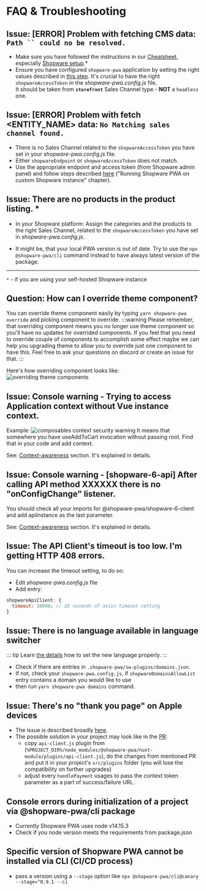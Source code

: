 # FAQ & Troubleshooting

## Issue: [ERROR] Problem with fetching CMS data: ` Path `` could no be resolved. `

- Make sure you have followed the instructions in our [Cheatsheet](./cheatsheet.html), especially [Shopware setup](./cheatsheet.html#shopware-setup).\*
- Ensure you have configured `shopware-pwa` application by setting the right values described in [this step](./cheatsheet.html#running-shopware-pwa-on-custom-shopware-instance).
  It's crucial to have the right `shopwareAccessToken` in the _shopware-pwa.config.js_ file. \
  It should be taken from **`storefront`** Sales Channel type - **NOT** a `headless` one.

## Issue: [ERROR] Problem with fetch <ENTITY_NAME> data: `No Matching sales channel found.`

- There is no Sales Channel related to the `shopwareAccessToken` you have set in your _shopware-pwa.config.js_ file.
- Either `shopwareEndpoint` or `shopwareAccessToken` does not match.
- Use the appropriate endpoint and access token (from Shopware admin panel) and follow steps described [here](./cheatsheet.html#running-shopware-pwa-on-custom-shopware-instance) ("Running Shopware PWA on custom Shopware instance" chapter).

## Issue: There are no products in the product listing. \*

- In your Shopware platform: Assign the categories and the products to the right Sales Channel, related to the `shopwareAccessToken` you have set in _shopware-pwa.config.js_.

- It might be, that your local PWA version is out of date.
  Try to use the `npx @shopware-pwa/cli` command instead to have always latest version of the package.

---

`*` - if you are using your self-hosted Shopware instance

## Question: How can I override theme component?

You can override theme component easily by typing `yarn shopware-pwa override` and picking component to override.
:::warning
Please remember, that overriding component means you no longer use theme component so you'll have no updates for overrided components. If you feel that you need to override couple of components to accomplish some effect maybe we can help you upgrading theme to allow you to override just one component to have this. Feel free to ask your questions on discord or create an issue for that.
:::

Here's how overriding component looks like:
![overriding theme components](../../assets/shopware-pwa-components-override.gif)

## Issue: Console warning - Trying to access Application context without Vue instance context.

Example:
![composables context security warning](../../assets/composables-context-security-warning.png)
It means that somewhere you have useAddToCart invocation without passing root. Find that in your code and add context.

See: [Context-awareness](/landing/fundamentals/security.html#context-awareness) section. It's explained in details.

## Issue: Console warning - [shopware-6-api] After calling API method XXXXXX there is no "onConfigChange" listener.

You should check all your imports for @shopware-pwa/shopware-6-client and add apiInstance as the last parameter.

See: [Context-awareness](/landing/fundamentals/security.html#context-awareness) section. It's explained in details.

## Issue: The API Client's timeout is too low. I'm getting HTTP 408 errors.

You can increase the timeout setting, to do so:

- Edit _shopware-pwa.config.js_ file
- Add entry:

```js
shopwareApiClient: {
  timeout: 10000; // 10 seconds of axios timeout setting
}
```

## Issue: There is no language available in language switcher

::: tip
Learn [the details](../cookbook/#how-to-add-another-language) how to set the new language properly.
:::

- Check if there are entries in `.shopware-pwa/sw-plugins/domains.json`.
- If not, check your `shopware-pwa.config.js`, if `shopwareDomainsAllowList` entry contains a domain you would like to use
- then run `yarn shopware-pwa domains` command.

## Issue: There's no "thank you page" on Apple devices

- The issue is described broadly [here](https://github.com/vuestorefront/shopware-pwa/issues/1638).
- The possible solution in your project may look like in the [PR](https://github.com/vuestorefront/shopware-pwa/pull/1644):
  - copy `api-client.js` plugin from (`%PROJECT_DIR%/node_modules/@shopware-pwa/nuxt-module/plugins/api-client.js`), do the changes from mentioned PR and put it in your project's `src/plugins` folder (you will lose the compatibility on further upgrades)
  - adjust every `handlePayment` usages to pass the context token parameter as a part of success/failure URL.

## Console errors during initialization of a project via @shopware-pwa/cli package

- Currently Shopware PWA uses node v14.15.3
- Check if you node version meets the requirements from package.json

## Specific version of Shopware PWA cannot be installed via CLI (CI/CD process)

- pass a version using a `--stage` option like `npx @shopware-pwa/cli@canary --stage=^0.9.1 --ci`
